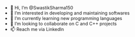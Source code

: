 - 👋 Hi, I’m @SwastikSharma150
- 👀 I’m interested in developing and maintaining softwares
- 🌱 I’m currently learning new programming languages
- 💞️ I’m looking to collaborate on C and C++ projects
- 📫 Reach me via LinkedIn

<!---
SwastikSharma150/SwastikSharma150 is a ✨ special ✨ repository because its `README.md` (this file) appears on your GitHub profile.
You can click the Preview link to take a look at your changes.
--->
